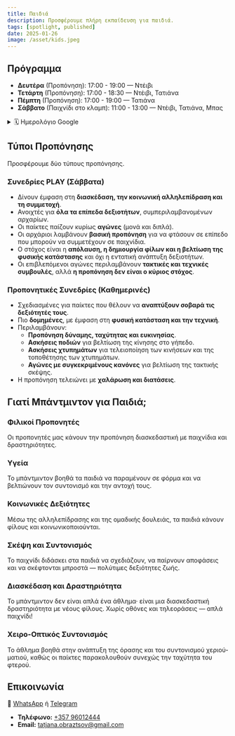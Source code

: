```yaml
---
title: Παιδιά
description: Προσφέρουμε πλήρη εκπαίδευση για παιδιά.
tags: [spotlight, published]
date: 2025-01-26
image: /asset/kids.jpeg
---
```


## Πρόγραμμα

- **Δευτέρα** (Προπόνηση): 17:00 - 19:00 — Ντέιβι  
- **Τετάρτη** (Προπόνηση): 17:00 - 18:30 — Ντέιβι, Τατιάνα  
- **Πέμπτη** (Προπόνηση): 17:00 - 19:00 — Τατιάνα  
- **Σάββατο** (Παιχνίδι στο κλαμπ): 11:00 - 13:00 — Ντέιβι, Τατιάνα, Μπας  

<details>
  <summary>🗓️ Ημερολόγιο Google</summary>
  <iframe loading="lazy" title="Παιδικό Ημερολόγιο" src="https://calendar.google.com/calendar/embed?src=df7aa66bfa29f536097c661404e0e3a1c9c9917c01228424627574fbc5cd37a3%40group.calendar.google.com&mode=AGENDA&amp;ctz=Asia%2FNicosia&amp;hl={{lang}}" style="border:0" width="100%" height="600" frameborder="0" scrolling="no"></iframe>
</details>

## Τύποι Προπόνησης

Προσφέρουμε δύο τύπους προπόνησης.

### Συνεδρίες PLAY (Σάββατα)

- Δίνουν έμφαση στη **διασκέδαση, την κοινωνική αλληλεπίδραση και τη συμμετοχή**.
- Ανοιχτές για **όλα τα επίπεδα δεξιοτήτων**, συμπεριλαμβανομένων αρχαρίων.
- Οι παίκτες παίζουν κυρίως **αγώνες** (μονά και διπλά).
- Οι αρχάριοι λαμβάνουν **βασική προπόνηση** για να φτάσουν σε επίπεδο που μπορούν να συμμετέχουν σε παιχνίδια.
- Ο στόχος είναι η **απόλαυση, η δημιουργία φίλων και η βελτίωση της φυσικής κατάστασης** και όχι η εντατική ανάπτυξη δεξιοτήτων.
- Οι επιβλεπόμενοι αγώνες περιλαμβάνουν **τακτικές και τεχνικές συμβουλές**, αλλά **η προπόνηση δεν είναι ο κύριος στόχος**.

### Προπονητικές Συνεδρίες (Καθημερινές)

- Σχεδιασμένες για παίκτες που θέλουν να **αναπτύξουν σοβαρά τις δεξιότητές τους**.
- Πιο **δομημένες**, με έμφαση στη **φυσική κατάσταση και την τεχνική**.
- Περιλαμβάνουν:
  - **Προπόνηση δύναμης, ταχύτητας και ευκινησίας**.
  - **Ασκήσεις ποδιών** για βελτίωση της κίνησης στο γήπεδο.
  - **Ασκήσεις χτυπημάτων** για τελειοποίηση των κινήσεων και της τοποθέτησης των χτυπημάτων.
  - **Αγώνες με συγκεκριμένους κανόνες** για βελτίωση της τακτικής σκέψης.
- Η προπόνηση τελειώνει με **χαλάρωση και διατάσεις**.

## Γιατί Μπάντμιντον για Παιδιά;

### Φιλικοί Προπονητές
Οι προπονητές μας κάνουν την προπόνηση διασκεδαστική με παιχνίδια και δραστηριότητες.

### Υγεία
Το μπάντμιντον βοηθά τα παιδιά να παραμένουν σε φόρμα και να βελτιώνουν τον συντονισμό και την αντοχή τους.

### Κοινωνικές Δεξιότητες
Μέσω της αλληλεπίδρασης και της ομαδικής δουλειάς, τα παιδιά κάνουν φίλους και κοινωνικοποιούνται.

### Σκέψη και Συντονισμός
Το παιχνίδι διδάσκει στα παιδιά να σχεδιάζουν, να παίρνουν αποφάσεις και να σκέφτονται μπροστά — πολύτιμες δεξιότητες ζωής.

### Διασκέδαση και Δραστηριότητα
Το μπάντμιντον δεν είναι απλά ένα άθλημα· είναι μια διασκεδαστική δραστηριότητα με νέους φίλους. Χωρίς οθόνες και τηλεοράσεις — απλά παιχνίδι!

### Χειρο-Οπτικός Συντονισμός
Το άθλημα βοηθά στην ανάπτυξη της όρασης και του συντονισμού χεριού-ματιού, καθώς οι παίκτες παρακολουθούν συνεχώς την ταχύτητα του φτερού.

## Επικοινωνία

💬 [WhatsApp](https://chat.whatsapp.com/LDX0gEpeyzB2VzV7EgThvE) ή [Telegram](https://t.me/promitheas_badminton_club_trial/2)

- **Τηλέφωνο:** [+357 96012444](tel:+35796012444)
- **Email:** tatjana.obraztsov@gmail.com
